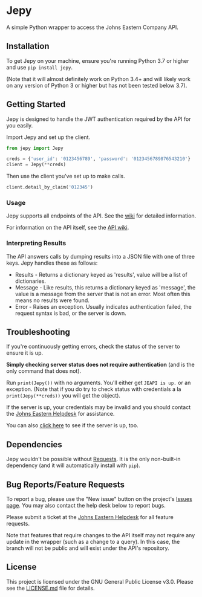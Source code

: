 # Jepy

A simple Python wrapper to access the Johns Eastern Company API.

## Installation

To get Jepy on your machine, ensure you're running Python 3.7 or higher and use `pip install jepy`.

(Note that it will almost definitely work on Python 3.4+ and will likely work on any version of Python 3 or higher but has not been tested below 3.7).

## Getting Started

Jepy is designed to handle the JWT authentication required by the API for you easily.

Import Jepy and set up the client.

```python
from jepy import Jepy

creds = {'user_id': '0123456789', 'password': '0123456789876543210'}
client = Jepy(**creds)
```

Then use the client you've set up to make calls.

```python
client.detail_by_claim('012345')
```

### Usage

Jepy supports all endpoints of the API. See the [wiki](https://github.com/JECO/jepy/wiki) for detailed information.

For information on the API itself, see the [API wiki](https://github.com/JECO/jeapi-docs/wiki).

### Interpreting Results

The API answers calls by dumping results into a JSON file with one of three keys. Jepy handles these as follows:
  * Results - Returns a dictionary keyed as 'results', value will be a list of dictionaries.
  *	Message - Like results, this returns a dictionary keyed as 'message', the value is a message from the server that is not an error. Most often this means no results were found.
  *	Error - Raises an exception. Usually indicates authentication failed, the request syntax is bad, or the server is down.

## Troubleshooting

If you're continuously getting errors, check the status of the server to ensure it is up.

__Simply checking server status does not require authentication__ (and is the only command that does not).

Run `print(Jepy())` with no arguments. You'll either get `JEAPI is up.` or an exception. (Note that if you do try to check status with credentials a la `print(Jepy(**creds))` you will get the object).

If the server is up, your credentials may be invalid and you should contact the [Johns Eastern Helpdesk](https://je.zendesk.com/hc/en-us/requests/new) for assistance.

You can also [click here](https://je-api.com/) to see if the server is up, too.

## Dependencies

Jepy wouldn't be possible without [Requests](https://pypi.org/project/requests/). It is the only non-built-in dependency (and it will automatically install with `pip`).

## Bug Reports/Feature Requests

To report a bug, please use the "New issue" button on the project's [Issues page](https://github.com/JECO/jepy/issues). You may also contact the help desk below to report bugs.

Please submit a ticket at the [Johns Eastern Helpdesk](https://je.zendesk.com/hc/en-us/requests/new) for all feature requests.

Note that features that require changes to the API itself may not require any update in the wrapper (such as a change to a query). In this case, the branch will not be public and will exist under the API's repository.

## License

This project is licensed under the GNU General Public License v3.0. Please see the [LICENSE.md](LICENSE.md) file for details.
